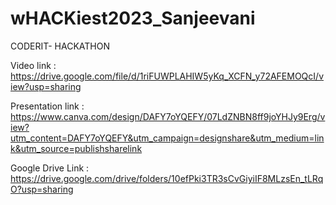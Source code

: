 # wHACKiest2023_Sanjeevani
CODERIT- HACKATHON

Video link : https://drive.google.com/file/d/1riFUWPLAHIW5yKq_XCFN_y72AFEMOQcI/view?usp=sharing

Presentation link : https://www.canva.com/design/DAFY7oYQEFY/07LdZNBN8ff9joYHJy9Erg/view?utm_content=DAFY7oYQEFY&utm_campaign=designshare&utm_medium=link&utm_source=publishsharelink

Google Drive Link : https://drive.google.com/drive/folders/10efPki3TR3sCvGiyiIF8MLzsEn_tLRqO?usp=sharing
